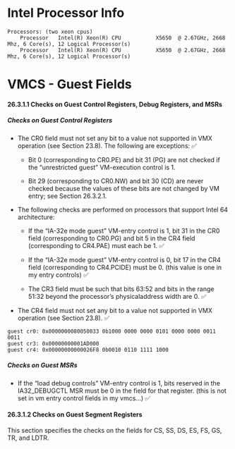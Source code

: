 # Intel Processor Info

```
Processors: (two xeon cpus)
    Processor	Intel(R) Xeon(R) CPU           X5650  @ 2.67GHz, 2668 Mhz, 6 Core(s), 12 Logical Processor(s)
    Processor	Intel(R) Xeon(R) CPU           X5650  @ 2.67GHz, 2668 Mhz, 6 Core(s), 12 Logical Processor(s)
```

# VMCS - Guest Fields

#### 26.3.1.1 Checks on Guest Control Registers, Debug Registers, and MSRs

##### Checks on Guest Control Registers

* The CR0 field must not set any bit to a value not supported in VMX operation (see Section 23.8). The following
are exceptions: :white_check_mark:

    - Bit 0 (corresponding to CR0.PE) and bit 31 (PG) are not checked if the “unrestricted guest” VM-execution
control is 1.

    - Bit 29 (corresponding to CR0.NW) and bit 30 (CD) are never checked because the values of these bits are
not changed by VM entry; see Section 26.3.2.1.

* The following checks are performed on processors that support Intel 64 architecture:

    - If the “IA-32e mode guest” VM-entry control is 1, bit 31 in the CR0 field (corresponding to CR0.PG) and
bit 5 in the CR4 field (corresponding to CR4.PAE) must each be 1. :white_check_mark:

    - If the “IA-32e mode guest” VM-entry control is 0, bit 17 in the CR4 field (corresponding to CR4.PCIDE)
must be 0. (this value is one in my entry controls) :white_check_mark:

    - The CR3 field must be such that bits 63:52 and bits in the range 51:32 beyond the processor’s physicaladdress
width are 0. :white_check_mark:

* The CR4 field must not set any bit to a value not supported in VMX operation (see Section 23.8). :white_check_mark:

```
guest cr0: 0x0000000080050033 0b1000 0000 0000 0101 0000 0000 0011 0011
guest cr3: 0x00000000001AD000
guest cr4: 0x00000000000026F8 0b0010 0110 1111 1000
```

##### Checks on Guest MSRs

* If the “load debug controls” VM-entry control is 1, bits reserved in the IA32_DEBUGCTL MSR must be 0 in the
field for that register. (this is not set in vm entry control fields in my vmcs...) :white_check_mark:


#### 26.3.1.2 Checks on Guest Segment Registers

This section specifies the checks on the fields for CS, SS, DS, ES, FS, GS, TR, and LDTR.